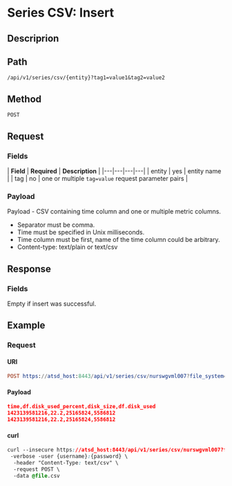# Series CSV: Insert
## Descriprion
## Path 
```
/api/v1/series/csv/{entity}?tag1=value1&tag2=value2
```
## Method
```
POST 
```
## Request
### Fields
| **Field** | **Required** | **Description**                                   |
|---|---|---|---|
| entity   | yes          | entity name                                       |
| tag      | no           | one or multiple `tag=value` request parameter pairs |
### Payload
Payload - CSV containing time column and one or multiple metric columns.

* Separator must be comma.
* Time must be specified in Unix milliseconds.
* Time column must be first, name of the time column could be arbitrary.
* Content-type: text/plain or text/csv

## Response 
### Fields
Empty if insert was successful.


## Example 
### Request 
#### URI
```elm
POST https://atsd_host:8443/api/v1/series/csv/nurswgvml007?file_system=/sda&mount_point=/
```
#### Payload
```json
time,df.disk_used_percent,disk_size,df.disk_used
1423139581216,22.2,25165824,5586812
1423139581216,22.2,25165824,5586812
```
#### curl
```css
curl --insecure https://atsd_host:8443/api/v1/series/csv/nurswgvml007?file_system=/sda&mount_point=/ \
 -verbose -user {username}:{password} \
  -header "Content-Type: text/csv" \
  -request POST \
  -data @file.csv
```



